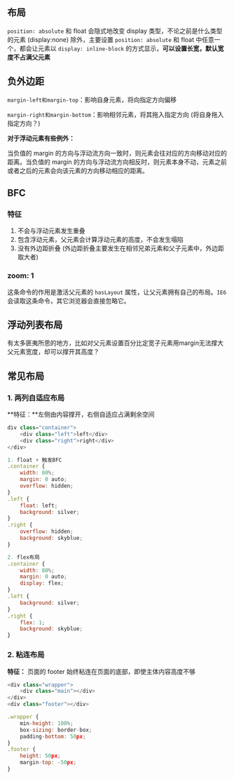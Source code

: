 ## 布局

`position: absolute` 和 float 会隐式地改变 display 类型，不论之前是什么类型的元素 (display:none) 除外，主要设置 `position: absolute` 和 float 中任意一个，都会让元素以 `display: inline-block` 的方式显示，**可以设置长宽，默认宽度不占满父元素**



## 负外边距

`margin-left和margin-top`：影响自身元素，将向指定方向偏移

`margin-right和margin-bottom`：影响相邻元素，将其拖入指定方向 (将自身拖入指定方向？)

**对于浮动元素有些例外：**

当负值的 margin 的方向与浮动流方向一致时，则元素会往对应的方向移动对应的距离。当负值的 margin 的方向与浮动流方向相反时，则元素本身不动，元素之前或者之后的元素会向该元素的方向移动相应的距离。



## BFC

### 特征

1. 不会与浮动元素发生重叠
2. 包含浮动元素，父元素会计算浮动元素的高度，不会发生塌陷
3. 没有外边距折叠 (外边距折叠主要发生在相邻兄弟元素和父子元素中，外边距取大者)



### zoom: 1

这条命令的作用是激活父元素的 `hasLayout` 属性，让父元素拥有自己的布局。`IE6` 会读取这条命令，其它浏览器会直接忽略它。



## 浮动列表布局

有太多匪夷所思的地方，比如对父元素设置百分比定宽子元素用margin无法撑大父元素宽度，却可以撑开其高度？



## 常见布局

### 1. 两列自适应布局

**特征：**左侧由内容撑开，右侧自适应占满剩余空间

```js
div class="container">
    <div class="left">left</div>
	<div class="right">right</div>
</div>

1. float + 触发BFC
.container {
    width: 80%;
    margin: 0 auto;
    overflow: hidden;
}
.left {
    float: left;
    background: silver;
}
.right {
    overflow: hidden;
    background: skyblue;
}

2. flex布局
.container {
    width: 80%;
    margin: 0 auto;
    display: flex;
}
.left {
    background: silver;
}
.right {
    flex: 1;
    background: skyblue;
}
```

### 2. 粘连布局

**特征：** 页面的 footer 始终粘连在页面的底部，即使主体内容高度不够

```js
<div class="wrapper">
    <div class="main"></div>
</div>
<div class="footer"></div>

.wrapper {
    min-height: 100%;
    box-sizing: border-box;
    padding-bottom: 50px;
}
.footer {
    height: 50px;
    margin-top: -50px;
}
```

